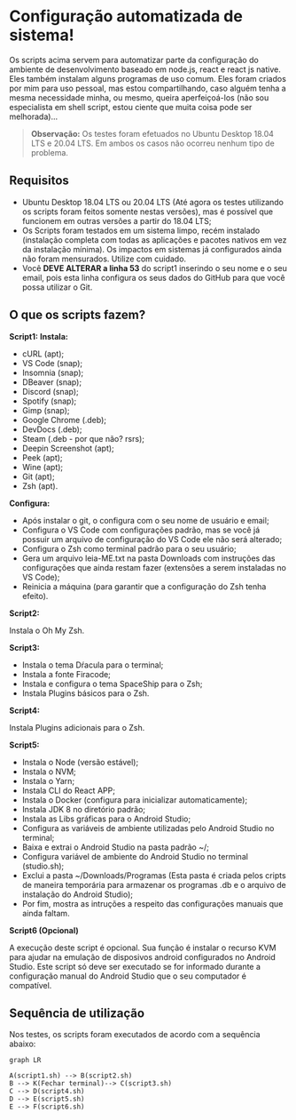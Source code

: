 # Configuração automatizada de sistema!

Os scripts acima servem para automatizar parte da configuração do ambiente de desenvolvimento baseado em node.js, react e react js native. Eles também instalam alguns programas de uso comum.  Eles foram criados por mim para uso pessoal, mas estou compartilhando, caso alguém tenha a mesma necessidade minha, ou mesmo, queira aperfeiçoá-los (não sou especialista em shell script, estou ciente que muita coisa pode ser melhorada)...

> **Observação:** Os testes foram efetuados no Ubuntu Desktop 18.04 LTS e 20.04 LTS. Em ambos os casos não ocorreu nenhum tipo de problema.

## Requisitos

 - Ubuntu Desktop 18.04 LTS ou 20.04 LTS (Até agora os testes utilizando os scripts foram feitos somente nestas versões), mas é possível que funcionem em outras versões a partir do 18.04 LTS;
 - Os Scripts foram testados em um sistema limpo, recém instalado (instalação completa com todas as aplicações e pacotes nativos em vez da instalação mínima). Os impactos em sistemas já configurados ainda não foram mensurados. Utilize com cuidado.
 - Você ****DEVE ALTERAR** a linha 53** do script1 inserindo o seu nome e o seu email, pois esta linha configura os seus dados do GitHub para que você possa utilizar o Git.
## O que os scripts fazem?
**Script1:** 
**Instala:** 
 - cURL (apt);
 - VS Code (snap);
 - Insomnia (snap);
 - DBeaver (snap);
 - Discord (snap);
 - Spotify (snap);
 - Gimp (snap);
 - Google Chrome (.deb);
 - DevDocs (.deb);
 - Steam (.deb - por que não? rsrs);
 - Deepin Screenshot (apt);
 - Peek (apt);
 - Wine (apt);
 - Git (apt);
 - Zsh (apt).

**Configura:**

 - Após instalar o git, o configura com o seu nome de usuário e email;
 - Configura o VS Code com configurações padrão, mas se você já possuir um arquivo
   de configuração do VS Code ele não será alterado;
 - Configura o Zsh como terminal padrão para o seu usuário;
 - Gera um arquivo leia-ME.txt na pasta Downloads com instruções das configurações que ainda restam fazer (extensões a serem instaladas no VS Code);
 - Reinicia a máquina (para garantir que a configuração do Zsh tenha efeito).

**Script2:**

Instala o Oh My Zsh.

**Script3:**

 - Instala o tema Dŕacula para o terminal;
 - Instala a fonte Firacode;
 - Instala e configura o tema SpaceShip para o Zsh;
 - Instala Plugins básicos para o Zsh.

**Script4:**

Instala Plugins adicionais para o Zsh.

**Script5:**

 - Instala o Node (versão estável);
 - Instala o NVM;
 - Instala o Yarn;
 - Instala CLI do React APP;
 - Instala o Docker (configura para inicializar automaticamente);
 - Instala JDK 8 no diretório padrão;
 - Instala as Libs gráficas para o Android Studio;
 - Configura as variáveis de ambiente utilizadas pelo Android Studio no terminal;
 - Baixa e extrai o Android Studio na pasta padrão ~/;
 - Configura variável de ambiente do Android Studio no terminal (studio.sh);
 - Exclui a pasta ~/Downloads/Programas (Esta pasta é criada pelos cripts de maneira temporária para armazenar os programas .db e o arquivo de instalação do Android Studio);
 - Por fim, mostra as intruções a respeito das configurações manuais que ainda faltam.

**Script6 (Opcional)**

A execução deste script é opcional. Sua função é instalar o recurso KVM para ajudar na emulação de disposivos android configurados no Android Studio. Este script só deve ser executado se for informado durante a configuração manual do Android Studio que o seu computador é compatível.

## Sequência de utilização

Nos testes, os scripts foram executados de acordo com a sequência abaixo:
```mermaid
graph LR

A(script1.sh) --> B(script2.sh)
B --> K(Fechar terminal)--> C(script3.sh)
C --> D(script4.sh)
D --> E(script5.sh)
E --> F(script6.sh)

